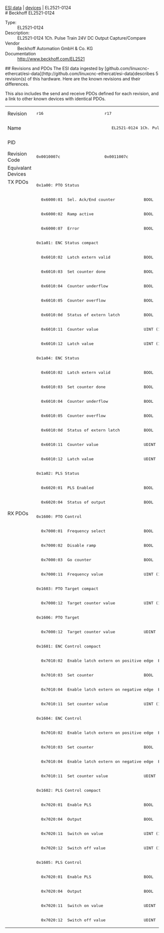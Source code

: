 <div class="nav"><a href="/esi-data">ESI data</a> | <a href="/esi-data/devices">devices</a> | EL2521-0124</div>
#  Beckhoff EL2521-0124

<dl>
  <dt>Type:</dt><dd>EL2521-0124</dd>
  <dt>Description:</dt><dd>EL2521-0124 1Ch. Pulse Train 24V DC Output Capture/Compare</dd>
  <dt>Vendor</dt><dd>Beckhoff Automation GmbH & Co. KG</dd>
  <dt>Documentation</dt><dd><a href="http://www.beckhoff.com/EL2521">http://www.beckhoff.com/EL2521</a></dd>
</dl>
## Revisions and PDOs
The ESI data ingested by [github.com/linuxcnc-ethercat/esi-data](http://github.com/linuxcnc-ethercat/esi-data)describes 5 revision(s) of this hardware.  Here are the known revisions and their differences.

This also includes the send and receive PDOs defined for each revision, and a link to other known devices with identical PDOs.

<table>
<tr >
<td class="first">Revision</td>
<td ><pre>r16</pre></td>
<td ><pre>r17</pre></td>
<td ><pre>r18</pre></td>
<td ><pre>r19</pre></td>
<td ><pre>r20</pre></td>
</tr>
<tr >
<td class="first">Name</td>
<td  colspan=5 align="center"><pre>EL2521-0124 1Ch. Pulse Train 24V DC Output Capture/Compare</pre></td>
</tr>
<tr >
<td class="first">PID</td>
<td  colspan=5 align="center"><pre>0x09d93052</pre></td>
</tr>
<tr >
<td class="first">Revision Code</td>
<td ><pre>0x0010007c</pre></td>
<td ><pre>0x0011007c</pre></td>
<td ><pre>0x0012007c</pre></td>
<td ><pre>0x0013007c</pre></td>
<td ><pre>0x0014007c</pre></td>
</tr>
<tr >
<td class="first">Equivalant Devices</td>
<td  colspan=5 align="center"></td>
</tr>
<tr class="txpdo pdosection">
<td class="first" rowspan=23 valign=top>TX PDOs</td>
<td colspan=5 align="left"><pre>0x1a00: PTO Status</pre></td>
<td></td>
</tr>
<tr class="txpdo">
<td  colspan=2 align="left"><pre>  0x6000:01  Sel. Ack/End counter            BOOL</pre></td>
<td  colspan=3 align="left"><pre>  0x6000:01  Status__Sel. Ack/End counter    BOOL</pre></td>
</tr>
<tr class="txpdo">
<td  colspan=2 align="left"><pre>  0x6000:02  Ramp active                     BOOL</pre></td>
<td  colspan=3 align="left"><pre>  0x6000:02  Status__Ramp active             BOOL</pre></td>
</tr>
<tr class="txpdo">
<td  colspan=2 align="left"><pre>  0x6000:07  Error                           BOOL</pre></td>
<td  colspan=3 align="left"><pre>  0x6000:07  Status__Error                   BOOL</pre></td>
</tr>
<tr class="txpdo pdosection">
<td  colspan=5 align="left"><pre>0x1a01: ENC Status compact</pre></td>
</tr>
<tr class="txpdo">
<td  colspan=2 align="left"><pre>  0x6010:02  Latch extern valid              BOOL</pre></td>
<td  colspan=3 align="left"><pre>  0x6010:02  Status__Latch extern valid      BOOL</pre></td>
</tr>
<tr class="txpdo">
<td  colspan=2 align="left"><pre>  0x6010:03  Set counter done                BOOL</pre></td>
<td  colspan=3 align="left"><pre>  0x6010:03  Status__Set counter done        BOOL</pre></td>
</tr>
<tr class="txpdo">
<td  colspan=2 align="left"><pre>  0x6010:04  Counter underflow               BOOL</pre></td>
<td  colspan=3 align="left"><pre>  0x6010:04  Status__Counter underflow       BOOL</pre></td>
</tr>
<tr class="txpdo">
<td  colspan=2 align="left"><pre>  0x6010:05  Counter overflow                BOOL</pre></td>
<td  colspan=3 align="left"><pre>  0x6010:05  Status__Counter overflow        BOOL</pre></td>
</tr>
<tr class="txpdo">
<td  colspan=2 align="left"><pre>  0x6010:0d  Status of extern latch          BOOL</pre></td>
<td  colspan=3 align="left"><pre>  0x6010:0d  Status__Status of extern latch  BOOL</pre></td>
</tr>
<tr class="txpdo">
<td  colspan=5 align="left"><pre>  0x6010:11  Counter value                   UINT (16 bits)</pre></td>
</tr>
<tr class="txpdo">
<td  colspan=5 align="left"><pre>  0x6010:12  Latch value                     UINT (16 bits)</pre></td>
</tr>
<tr class="txpdo pdosection">
<td  colspan=5 align="left"><pre>0x1a04: ENC Status</pre></td>
</tr>
<tr class="txpdo">
<td  colspan=2 align="left"><pre>  0x6010:02  Latch extern valid              BOOL</pre></td>
<td  colspan=3 align="left"><pre>  0x6010:02  Status__Latch extern valid      BOOL</pre></td>
</tr>
<tr class="txpdo">
<td  colspan=2 align="left"><pre>  0x6010:03  Set counter done                BOOL</pre></td>
<td  colspan=3 align="left"><pre>  0x6010:03  Status__Set counter done        BOOL</pre></td>
</tr>
<tr class="txpdo">
<td  colspan=2 align="left"><pre>  0x6010:04  Counter underflow               BOOL</pre></td>
<td  colspan=3 align="left"><pre>  0x6010:04  Status__Counter underflow       BOOL</pre></td>
</tr>
<tr class="txpdo">
<td  colspan=2 align="left"><pre>  0x6010:05  Counter overflow                BOOL</pre></td>
<td  colspan=3 align="left"><pre>  0x6010:05  Status__Counter overflow        BOOL</pre></td>
</tr>
<tr class="txpdo">
<td  colspan=2 align="left"><pre>  0x6010:0d  Status of extern latch          BOOL</pre></td>
<td  colspan=3 align="left"><pre>  0x6010:0d  Status__Status of extern latch  BOOL</pre></td>
</tr>
<tr class="txpdo">
<td  colspan=5 align="left"><pre>  0x6010:11  Counter value                   UDINT (32 bits)</pre></td>
</tr>
<tr class="txpdo">
<td  colspan=5 align="left"><pre>  0x6010:12  Latch value                     UDINT (32 bits)</pre></td>
</tr>
<tr class="txpdo pdosection">
<td  colspan=5 align="left"><pre>0x1a02: PLS Status</pre></td>
</tr>
<tr class="txpdo">
<td  colspan=2 align="left"><pre>  0x6020:01  PLS Enabled                     BOOL</pre></td>
<td  colspan=3 align="left"><pre>  0x6020:01  Status__PLS Enabled             BOOL</pre></td>
</tr>
<tr class="txpdo">
<td  colspan=2 align="left"><pre>  0x6020:04  Status of output                BOOL</pre></td>
<td  colspan=3 align="left"><pre>  0x6020:04  Status__Status of output        BOOL</pre></td>
</tr>
<tr class="rxpdo pdosection">
<td class="first" rowspan=29 valign=top>RX PDOs</td>
<td colspan=5 align="left"><pre>0x1600: PTO Control</pre></td>
<td></td>
</tr>
<tr class="rxpdo">
<td  colspan=2 align="left"><pre>  0x7000:01  Frequency select                BOOL</pre></td>
<td  colspan=3 align="left"><pre>  0x7000:01  Control__Frequency select       BOOL</pre></td>
</tr>
<tr class="rxpdo">
<td  colspan=2 align="left"><pre>  0x7000:02  Disable ramp                    BOOL</pre></td>
<td  colspan=3 align="left"><pre>  0x7000:02  Control__Disable ramp           BOOL</pre></td>
</tr>
<tr class="rxpdo">
<td  colspan=2 align="left"><pre>  0x7000:03  Go counter                      BOOL</pre></td>
<td  colspan=3 align="left"><pre>  0x7000:03  Control__Go counter             BOOL</pre></td>
</tr>
<tr class="rxpdo">
<td  colspan=5 align="left"><pre>  0x7000:11  Frequency value                 UINT (16 bits)</pre></td>
</tr>
<tr class="rxpdo pdosection">
<td  colspan=5 align="left"><pre>0x1603: PTO Target compact</pre></td>
</tr>
<tr class="rxpdo">
<td  colspan=5 align="left"><pre>  0x7000:12  Target counter value            UINT (16 bits)</pre></td>
</tr>
<tr class="rxpdo pdosection">
<td  colspan=5 align="left"><pre>0x1606: PTO Target</pre></td>
</tr>
<tr class="rxpdo">
<td  colspan=5 align="left"><pre>  0x7000:12  Target counter value            UDINT (32 bits)</pre></td>
</tr>
<tr class="rxpdo pdosection">
<td  colspan=5 align="left"><pre>0x1601: ENC Control compact</pre></td>
</tr>
<tr class="rxpdo">
<td  colspan=2 align="left"><pre>  0x7010:02  Enable latch extern on positive edge  BOOL</pre></td>
<td  colspan=3 align="left"><pre>  0x7010:02  Control__Enable latch extern on positive edge  BOOL</pre></td>
</tr>
<tr class="rxpdo">
<td  colspan=2 align="left"><pre>  0x7010:03  Set counter                     BOOL</pre></td>
<td  colspan=3 align="left"><pre>  0x7010:03  Control__Set counter            BOOL</pre></td>
</tr>
<tr class="rxpdo">
<td  colspan=2 align="left"><pre>  0x7010:04  Enable latch extern on negative edge  BOOL</pre></td>
<td  colspan=3 align="left"><pre>  0x7010:04  Control__Enable latch extern on negative edge  BOOL</pre></td>
</tr>
<tr class="rxpdo">
<td  colspan=5 align="left"><pre>  0x7010:11  Set counter value               UINT (16 bits)</pre></td>
</tr>
<tr class="rxpdo pdosection">
<td  colspan=5 align="left"><pre>0x1604: ENC Control</pre></td>
</tr>
<tr class="rxpdo">
<td  colspan=2 align="left"><pre>  0x7010:02  Enable latch extern on positive edge  BOOL</pre></td>
<td  colspan=3 align="left"><pre>  0x7010:02  Control__Enable latch extern on positive edge  BOOL</pre></td>
</tr>
<tr class="rxpdo">
<td  colspan=2 align="left"><pre>  0x7010:03  Set counter                     BOOL</pre></td>
<td  colspan=3 align="left"><pre>  0x7010:03  Control__Set counter            BOOL</pre></td>
</tr>
<tr class="rxpdo">
<td  colspan=2 align="left"><pre>  0x7010:04  Enable latch extern on negative edge  BOOL</pre></td>
<td  colspan=3 align="left"><pre>  0x7010:04  Control__Enable latch extern on negative edge  BOOL</pre></td>
</tr>
<tr class="rxpdo">
<td  colspan=5 align="left"><pre>  0x7010:11  Set counter value               UDINT (32 bits)</pre></td>
</tr>
<tr class="rxpdo pdosection">
<td  colspan=5 align="left"><pre>0x1602: PLS Control compact</pre></td>
</tr>
<tr class="rxpdo">
<td  colspan=2 align="left"><pre>  0x7020:01  Enable PLS                      BOOL</pre></td>
<td  colspan=3 align="left"><pre>  0x7020:01  Control__Enable PLS             BOOL</pre></td>
</tr>
<tr class="rxpdo">
<td  colspan=2 align="left"><pre>  0x7020:04  Output                          BOOL</pre></td>
<td  colspan=3 align="left"><pre>  0x7020:04  Control__Output                 BOOL</pre></td>
</tr>
<tr class="rxpdo">
<td  colspan=5 align="left"><pre>  0x7020:11  Switch on value                 UINT (16 bits)</pre></td>
</tr>
<tr class="rxpdo">
<td  colspan=5 align="left"><pre>  0x7020:12  Switch off value                UINT (16 bits)</pre></td>
</tr>
<tr class="rxpdo pdosection">
<td  colspan=5 align="left"><pre>0x1605: PLS Control</pre></td>
</tr>
<tr class="rxpdo">
<td  colspan=2 align="left"><pre>  0x7020:01  Enable PLS                      BOOL</pre></td>
<td  colspan=3 align="left"><pre>  0x7020:01  Control__Enable PLS             BOOL</pre></td>
</tr>
<tr class="rxpdo">
<td  colspan=2 align="left"><pre>  0x7020:04  Output                          BOOL</pre></td>
<td  colspan=3 align="left"><pre>  0x7020:04  Control__Output                 BOOL</pre></td>
</tr>
<tr class="rxpdo">
<td  colspan=5 align="left"><pre>  0x7020:11  Switch on value                 UDINT (32 bits)</pre></td>
</tr>
<tr class="rxpdo">
<td  colspan=5 align="left"><pre>  0x7020:12  Switch off value                UDINT (32 bits)</pre></td>
</tr>
</table>
